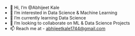 - 👋 Hi, I’m @Abhijeet Kale
- 👀 I’m interested in Data Science & Machine Learning
- 🌱 I’m currently learning Data Science
- 💞️ I’m looking to collaborate on ML & Data Science Projects
- 📫 Reach me at - abhijeetkale1744@gmail.com

<!---
Abhijeetk1000/Abhijeetk1000 is a ✨ special ✨ repository because its `README.md` (this file) appears on your GitHub profile.
You can click the Preview link to take a look at your changes.
--->
